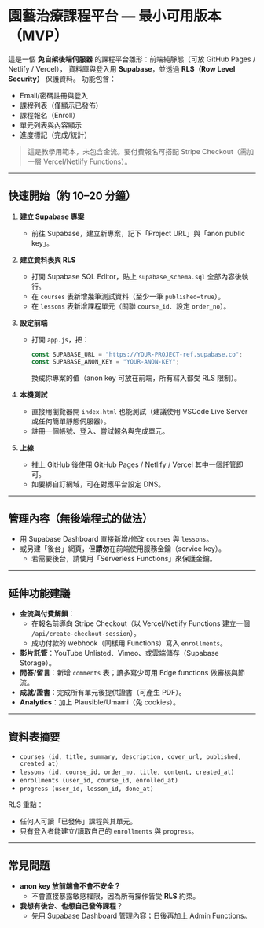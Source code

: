 # 園藝治療課程平台 — 最小可用版本（MVP）

這是一個 **免自架後端伺服器** 的課程平台雛形：前端純靜態（可放 GitHub Pages / Netlify / Vercel），
資料庫與登入用 **Supabase**，並透過 **RLS（Row Level Security）** 保護資料。
功能包含：
- Email/密碼註冊與登入
- 課程列表（僅顯示已發佈）
- 課程報名（Enroll）
- 單元列表與內容顯示
- 進度標記（完成/統計）

> 這是教學用範本，未包含金流。要付費報名可搭配 Stripe Checkout（需加一層 Vercel/Netlify Functions）。

---

## 快速開始（約 10–20 分鐘）

1. **建立 Supabase 專案**
   - 前往 Supabase，建立新專案，記下「Project URL」與「anon public key」。

2. **建立資料表與 RLS**
   - 打開 Supabase SQL Editor，貼上 `supabase_schema.sql` 全部內容後執行。
   - 在 `courses` 表新增幾筆測試資料（至少一筆 `published=true`）。
   - 在 `lessons` 表新增課程單元（關聯 `course_id`、設定 `order_no`）。

3. **設定前端**
   - 打開 `app.js`，把：
     ```js
     const SUPABASE_URL = "https://YOUR-PROJECT-ref.supabase.co";
     const SUPABASE_ANON_KEY = "YOUR-ANON-KEY";
     ```
     換成你專案的值（anon key 可放在前端，所有寫入都受 RLS 限制）。

4. **本機測試**
   - 直接用瀏覽器開 `index.html` 也能測試（建議使用 VSCode Live Server 或任何簡單靜態伺服器）。
   - 註冊一個帳號、登入、嘗試報名與完成單元。

5. **上線**
   - 推上 GitHub 後使用 GitHub Pages / Netlify / Vercel 其中一個託管即可。
   - 如要綁自訂網域，可在對應平台設定 DNS。

---

## 管理內容（無後端程式的做法）
- 用 Supabase Dashboard 直接新增/修改 `courses` 與 `lessons`。
- 或另建「後台」網頁，但**請勿**在前端使用服務金鑰（service key）。
  - 若需要後台，請使用「Serverless Functions」來保護金鑰。

---

## 延伸功能建議
- **金流與付費解鎖**：
  - 在報名前導向 Stripe Checkout（以 Vercel/Netlify Functions 建立一個 `/api/create-checkout-session`）。
  - 成功付款的 webhook（同樣用 Functions）寫入 `enrollments`。
- **影片託管**：YouTube Unlisted、Vimeo、或雲端儲存（Supabase Storage）。
- **問答/留言**：新增 `comments` 表；讀多寫少可用 Edge functions 做審核與節流。
- **成就/證書**：完成所有單元後提供證書（可產生 PDF）。
- **Analytics**：加上 Plausible/Umami（免 cookies）。

---

## 資料表摘要
- `courses (id, title, summary, description, cover_url, published, created_at)`
- `lessons (id, course_id, order_no, title, content, created_at)`
- `enrollments (user_id, course_id, enrolled_at)`
- `progress (user_id, lesson_id, done_at)`

RLS 重點：
- 任何人可讀「已發佈」課程與其單元。
- 只有登入者能建立/讀取自己的 `enrollments` 與 `progress`。

---

## 常見問題
- **anon key 放前端會不會不安全？**
  - 不會直接暴露敏感權限，因為所有操作皆受 **RLS** 約束。
- **我想有後台、也想自己發佈課程**？
  - 先用 Supabase Dashboard 管理內容；日後再加上 Admin Functions。

